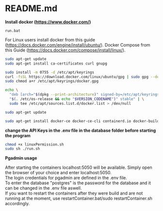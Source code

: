# README.md

**Install docker (https://www.docker.com/)**
```batch
run.bat
```
For Linux users install docker from this guide (https://docs.docker.com/engine/install/ubuntu/).
Docker Compose from this Guide (https://docs.docker.com/compose/install/linux/).

```bash
sudo apt-get update
sudo apt-get install ca-certificates curl gnupg
```

```bash
sudo install -m 0755 -d /etc/apt/keyrings
curl -fsSL https://download.docker.com/linux/ubuntu/gpg | sudo gpg --dearmor -o /etc/apt/keyrings/docker.gpg
sudo chmod a+r /etc/apt/keyrings/docker.gpg
```

```bash
echo \
  "deb [arch="$(dpkg --print-architecture)" signed-by=/etc/apt/keyrings/docker.gpg] https://download.docker.com/linux/ubuntu \
  "$(. /etc/os-release && echo "$VERSION_CODENAME")" stable" | \
  sudo tee /etc/apt/sources.list.d/docker.list > /dev/null
```

```bash
sudo apt-get update
```

```bash
sudo apt-get install docker-ce docker-ce-cli containerd.io docker-buildx-plugin docker-compose-plugin
```

**change the API Keys in the .env file in the database folder before starting the program**

```bash
chmod +x linuxPermission.sh
sudo sh ./run.sh
```
**Pgadmin usage**  

After starting the containers localhost:5050 will be available. Simply open the browser of your choice and enter localhost:5050.  
The login credentials for pgadmin are defined in the .env file.  
To enter the database "postgres" is the password for the database and it can be changed in the .env file aswell.  
If you want to restart the containers after they were build and are not running at the moment, use restartContainer.bat/sudo restartContainer.sh accordingly.  
